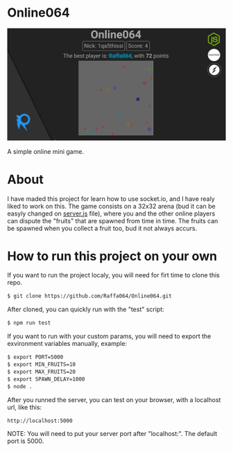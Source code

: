 # Online064
![cover image](assets/readme-cover.jpg)

A simple online mini game.

# About
I have maded this project for learn how to use socket.io, and I have realy liked to work on this.
The game consists on a 32x32 arena (bud it can be easyly changed on [server.js](src/server.js) file), where you and the other online players can dispute the "fruits" that are spawned from time in time. The fruits can be spawned when you collect a fruit too, bud it not always accurs.

# How to run this project on your own
If you want to run the project localy, you will need for firt time to clone this repo.

```bash
$ git clone https://github.com/Raffa064/Online064.git
```

After cloned, you can quickly run with the "test" script:

```bash
$ npm run test
```

If you want to run with your custom params, you will need to export the exvironment variables manually, example:

```bash
$ export PORT=5000
$ export MIN_FRUITS=10
$ export MAX_FRUITS=20
$ export SPAWN_DELAY=1000
$ node .
```

After you runned the server, you can test on your browser, with a localhost url, like this:

```
http://localhost:5000
```

NOTE: You will need to put your server port after "localhost:". The default port is 5000.